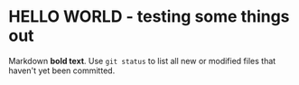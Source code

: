 HELLO WORLD - testing some things out
=====================================
Markdown **bold text**.	
Use `git status` to list all new or modified files that haven't yet been committed.
